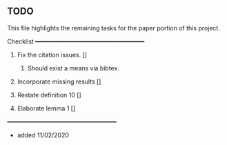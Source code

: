 TODO
-----
This file highlights the remaining tasks for the paper portion of this project.

Checklist
━━━━━━━━━━━━━━━━━━━━━━━━━━━━━━
1. Fix the citation issues. []
    1. Should exist a means via bibtex.
    
2. Incorporate missing results []
3. Restate definition 10 []
4. Elaborate lemma 1 []

━━━━━━━━━━━━━━━━━━━━━━━━━━━━━━
- added 11/02/2020